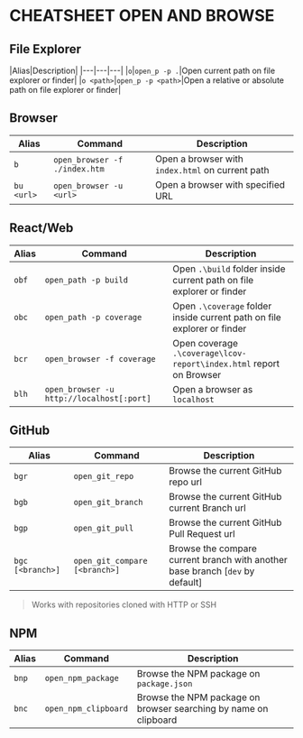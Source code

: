 # CHEATSHEET OPEN AND BROWSE

## File Explorer

|Alias|Description|
|---|---|---|
|`o`|`open_p -p .`|Open current path on file explorer or finder|
|`o <path>`|`open_p -p <path>`|Open a relative or absolute path on file explorer or finder|

## Browser

|Alias|Command|Description|
|---|---|---|
|`b`|`open_browser -f ./index.htm`|Open a browser with `index.html` on current path|
|`bu <url>`|`open_browser -u <url>`|Open a browser with specified URL|

## React/Web

|Alias|Command|Description|
|---|---|---|
|`obf`|`open_path -p build`|Open `.\build` folder inside current path on file explorer or finder|
|`obc`|`open_path -p coverage`|Open `.\coverage` folder inside current path on file explorer or finder|
|`bcr`|`open_browser -f coverage`|Open coverage `.\coverage\lcov-report\index.html` report on Browser|
|`blh`|`open_browser -u http://localhost[:port]`|Open a browser as `localhost`|

## GitHub

|Alias|Command|Description|
|---|---|---|
|`bgr`|`open_git_repo`|Browse the current GitHub repo url|
|`bgb`|`open_git_branch`|Browse the current GitHub current Branch url|
|`bgp`|`open_git_pull`|Browse the current GitHub Pull Request url|
|`bgc [<branch>]`|`open_git_compare [<branch>]`|Browse the compare current branch with another base branch [`dev` by default] |

> Works with repositories cloned with HTTP or SSH

## NPM

|Alias|Command|Description|
|---|---|---|
|`bnp`|`open_npm_package`| Browse the NPM package on `package.json`|
|`bnc`|`open_npm_clipboard`|Browse the NPM package on browser searching by name on clipboard|
